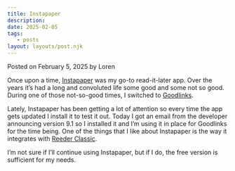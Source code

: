 ```yaml
---
title: Instapaper
description:
date: 2025-02-05
tags:
   - posts
layout: layouts/post.njk
---
```


Posted on February 5, 2025 by Loren

Once upon a time, [Instapaper](https://www.instapaper.com/) was my go-to read-it-later app. Over the years it’s had a long and convoluted life some good and some not so good. During one of those not-so-good times, I switched to [Goodlinks](https://goodlinks.app/).

Lately, Instapaper has been getting a lot of attention so every time the app gets updated I install it to test it out. Today I got an email from the developer announcing version 9.1 so I installed it and I’m using it in place for Goodlinks for the time being. One of the things that I like about Instapaper is the way it integrates with [Reeder Classic](https://www.reederapp.com/classic/).

I’m not sure if I’ll continue using Instapaper, but if I do, the free version is sufficient for my needs.
